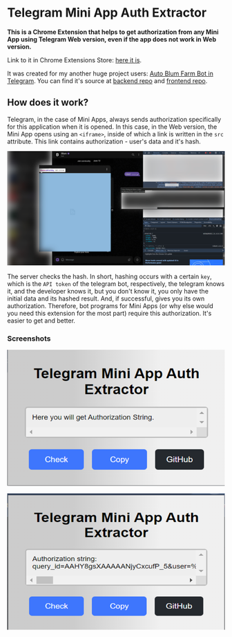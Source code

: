 # Telegram Mini App Auth Extractor
**This is a Chrome Extension that helps to get authorization from any Mini App using Telegram Web version, even if the app does not work in Web version.**

Link to it in Chrome Extensions Store: [here it is](https://chromewebstore.google.com/detail/telegram-mini-app-auth-ex/fjmkmlebpiodjmkpbpblflpgkmojigpm).

It was created for my another huge project users: [Auto Blum Farm Bot in Telegram](https://t.me/AutoBlumFarm).
You can find it's source at [backend repo](https://github.com/ButterDevelop/BlumBotFarm) and [frontend repo](https://github.com/ButterDevelop/AutoBlumFarmBot).


## How does it work?

Telegram, in the case of Mini Apps, always sends authorization specifically for this application when it is opened. In this case, in the Web version, the Mini App opens using an `<iframe>`, inside of which a link is written in the `src` attribute. This link contains authorization - user's data and it's hash.

![Screenshot of Telegram Web and Chrome Developer Inspect tools opened to show the auth in iframe src link](explanation.png)

The server checks the hash. In short, hashing occurs with a certain `key`, which is the `API token` of the telegram bot, respectively, the telegram knows it, and the developer knows it, but you don't know it, you only have the initial data and its hashed result. And, if successful, gives you its own authorization. Therefore, bot programs for Mini Apps (or why else would you need this extension for the most part) require this authorization. It's easier to get and better.

### Screenshots

![Screenshot of GUI while auth not found yet](screenshot1.png)

![Screenshot of GUI with the auth found](screenshot2.png)